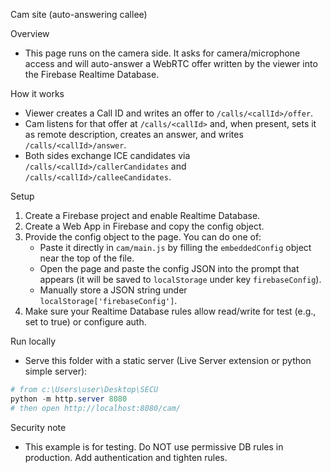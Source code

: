 Cam site (auto-answering callee)

Overview
- This page runs on the camera side. It asks for camera/microphone access and will auto-answer a WebRTC offer written by the viewer into the Firebase Realtime Database.

How it works
- Viewer creates a Call ID and writes an offer to `/calls/<callId>/offer`.
- Cam listens for that offer at `/calls/<callId>` and, when present, sets it as remote description, creates an answer, and writes `/calls/<callId>/answer`.
- Both sides exchange ICE candidates via `/calls/<callId>/callerCandidates` and `/calls/<callId>/calleeCandidates`.

Setup
1. Create a Firebase project and enable Realtime Database.
2. Create a Web App in Firebase and copy the config object.
3. Provide the config object to the page. You can do one of:
	- Paste it directly in `cam/main.js` by filling the `embeddedConfig` object near the top of the file.
	- Open the page and paste the config JSON into the prompt that appears (it will be saved to `localStorage` under key `firebaseConfig`).
	- Manually store a JSON string under `localStorage['firebaseConfig']`.
4. Make sure your Realtime Database rules allow read/write for test (e.g., set to true) or configure auth.

Run locally
- Serve this folder with a static server (Live Server extension or python simple server):

```powershell
# from c:\Users\user\Desktop\SECU
python -m http.server 8080
# then open http://localhost:8080/cam/
```

Security note
- This example is for testing. Do NOT use permissive DB rules in production. Add authentication and tighten rules.
